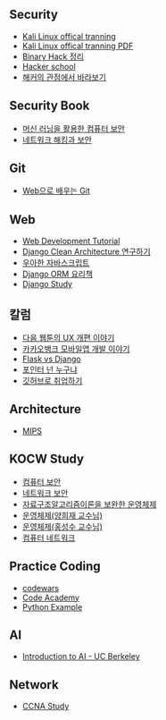 ## Security
+ <a href="https://kali.training/"> Kali Linux offical tranning </a>
+ <a href="https://kali.training/downloads/Kali-Linux-Revealed-1st-edition.pdf"> Kali Linux offical tranning PDF </a>
+ <a href="http://devanix.tistory.com/178?category=338572f"> Binary Hack 정리 </a>
+ <a href="http://www.hackerschool.org/"> Hacker school </a>
+ <a href="https://www.slideshare.net/deview/131-119007645"> 해커의 관점에서 바라보기  </a>


## Security Book
+ <a href="http://www.yes24.com/24/goods/67506900"> 머신 러닝을 활용한 컴퓨터 보안 </a>
+ <a href="http://www.yes24.com/24/goods/35013605?scode=032&OzSrank=1"> 네트워크 해킹과 보안 </a>


## Git
+ <a href="https://learngitbranching.js.org/index.html?demo"> Web으로 배우는 Git </a>


## Web
+ <a href="https://poiemaweb.com/"> Web Development Tutorial </a>
+ <a href="https://medium.com/@erish/python-django-clean-architecture-%EC%97%B0%EA%B5%AC%ED%95%98%EA%B8%B0-591d7a555059"> Django Clean Architecture 연구하기 </a>
+ <a href="https://speakerdeck.com/nigayo/uahan-jabaseukeuribteu-gaebal?slide=19"> 우아한 자바스크립트 </a>
+ <a href="https://django-orm-cookbook-ko.readthedocs.io/en/latest/"> Django ORM 요리책 </a>
+ <a href="https://book.coalastudy.com/python-django/"> Django Study </a>


## 칼럼
+ <a href="https://brunch.co.kr/@kakao-it/279"> 다음 웹툰의 UX 개편 이야기 </a>
+ <a href="https://brunch.co.kr/@kakao-it/278"> 카카오뱅크 모바일앱 개발 이야기 </a>
+ <a href="https://www.youtube.com/watch?v=cX8n7pRA670"> Flask vs Django </a>
+ <a href="https://blog.naver.com/PostView.nhn?blogId=atelierjpro&logNo=221281440983&redirect=Dlog&widgetTypeCall=true"> 포인터 넌 누구냐 </a>
+ <a href="https://sujinlee.me/professional-github/"> 깃허브로 취업하기</a>


## Architecture
+ <a href="https://www.crocus.co.kr/category/Programing%20Etc./Assembly"> MIPS </a>


## KOCW Study
+ <a href="http://www.kocw.net/home/search/kemView.do?kemId=978322"> 컴퓨터 보안 </a>
+ <a href="http://www.kocw.net/home/search/kemView.do?kemId=333915"> 네트워크 보안 </a>
+ <a href="http://www.kocw.net/home/search/kemView.do?kemId=1127838&ar=relateCourse"> 자료구조알고리즘이론을 보완한 운영체제 </a>
+ <a href="http://www.kocw.net/home/search/kemView.do?kemId=978503"> 운영체제(양희재 교수님) </a>
+ <a href="http://snui.snu.ac.kr/ocw/index.php?mode=view&id=623#class_room-tab"> 운영체제(홍성수 교수님) </a>
+ <a href="http://www.kocw.net/home/search/kemView.do?kemId=1169634"> 컴퓨터 네트워크 </a>


## Practice Coding
+ <a href="https://www.codewars.com/users/sign_in"> codewars </a>
+ <a href="https://www.codecademy.com/ko/catalog/subject/all"> Code Academy </a>
+ <a href="http://code.activestate.com/recipes/langs/python/?query_start=1 "> Python Example </a>


## AI
+ <a href="https://inst.eecs.berkeley.edu/~cs188/fa18/">Introduction to AI - UC Berkeley </a>


## Network
+ <a href="https://www.9tut.com/"> CCNA Study </a>
